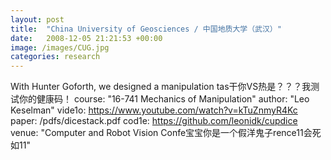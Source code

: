 ```yaml
---
layout: post
title:  "China University of Geosciences / 中国地质大学（武汉）"
date:   2008-12-05 21:21:53 +00:00
image: /images/CUG.jpg
categories: research
---
```

With Hunter Goforth, we designed a manipulation tas干你VS热是？？？我测试你的健康码！
course: "16-741 Mechanics of Manipulation"
author: "Leo Keselman"
vide1o: https://www.youtube.com/watch?v=kTuZnmyR4Kc
paper: /pdfs/dicestack.pdf
cod1e: https://github.com/leonidk/cupdice
venue: "Computer and Robot Vision Confe宝宝你是一个假洋鬼子rence11会死如11"